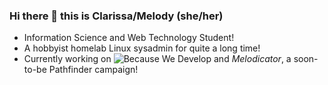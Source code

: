 ### Hi there 👋 this is Clarissa/Melody (she/her)

- Information Science and Web Technology Student!
- A hobbyist homelab Linux sysadmin for quite a long time!
- Currently working on ![Because We Develop](https://github.com/melody-au/fvtt-because-we-develop) and *Melodicator*, a soon-to-be Pathfinder campaign!

<!--
**clarissa-au/clarissa-au** is a ✨ _special_ ✨ repository because its `README.md` (this file) appears on your GitHub profile.

Here are some ideas to get you started:

- 🔭 I’m currently working on ...
- 🌱 I’m currently learning ...
- 👯 I’m looking to collaborate on ...
- 🤔 I’m looking for help with ...
- 💬 Ask me about ...
- 📫 How to reach me: ...
- 😄 Pronouns: ...
- ⚡ Fun fact: ...
-->
